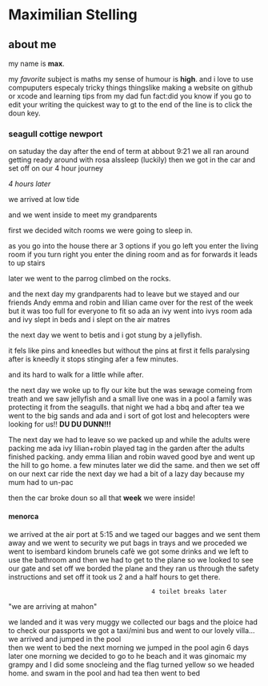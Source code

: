# Maximilian Stelling

## about me
my name is **max**.

my *favorite* subject is maths
my sense of humour is **high**.
and i love to use compuputers
especaly tricky things thingslike making a website on github
or xcode and learning tips from my dad fun fact:did you know if you go to
edit your writing the quickest way to gt to the end of the line is to click the doun key.


### seagull cottige newport
 on satuday the day after the end of term
at abbout 9:21 we all ran around getting ready around with rosa alssleep (luckily)
then we got in the car and set off on our 4 hour journey

*4 hours later*

we arrived at low tide

and we went inside to meet my grandparents

first we decided witch rooms we were going to sleep in.

as you go into the house there ar 3 options if you go left you enter the living room if you turn right you enter the dining room
and as for forwards it leads to up stairs

later we went  to the parrog climbed on the rocks.

and the next day
my grandparents
had to leave but we stayed
and our friends Andy emma and robin and lilian came over for the rest of the week
but it was too full for everyone to fit so ada an ivy went into ivys room ada and ivy slept in beds and i slept on the air matres

the next day we went to betis and i got stung by a jellyfish.

it fels like pins and kneedles but without the pins at first it fells paralysing after is kneedly it stops stinging afer a few minutes.

and its hard to walk for a little while after.

the next day we woke up to fly our kite
but the was sewage comeing from treath
and we saw jellyfish and a small live one was  in a pool  a family was protecting it from the seagulls.
that night we had a bbq and after tea we went to the big sands and ada and i sort of got lost and helecopters were looking for us!! **DU DU DUNN!!!**


The next day we had to leave so we packed up and while the adults were packing me ada ivy lilian+robin played tag in the garden after the adults finished packing. andy emma lilian and robin waved good bye and went up the hill to go home. a few minutes later we did the same. and then we set off on our next car ride
the next day we had a bit of a lazy day because my mum had to un-pac

then the car broke doun so all that **week** we were inside!
                  
 #### menorca                
we arrived at the air port at 5:15 and we taged our bagges and we sent them away and we went to security we put bags in trays
and we proceded we went to isembard kindom brunels cafè we got some drinks and we left to use the bathroom and then we had to get to the plane so we looked to see our gate and set off we borded the plane and they ran us through the safety instructions
and set off it took us 2 and a half hours to get there.
                               
                                            4 toilet breaks later
 
 "we are arriving at mahon"
 
 we landed and it was very muggy we collected our bags and the ploice had to check our passports
    we got a taxi/mini bus and went to our lovely villa... we arrived and jumped in the pool  
    then we went to bed the next morning we jumped in the pool agin 6 days later one morning we decided to go to he beach and it was ginomaic my grampy and I did some snocleing and the flag turned yellow so we headed home. and swam in the pool and had tea then went to bed
